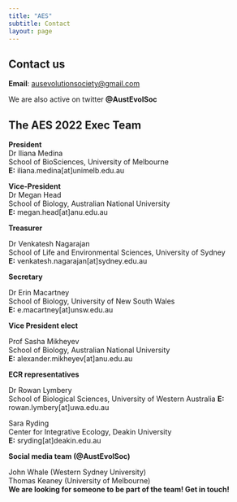 ```yaml
---
title: "AES"
subtitle: Contact
layout: page
---
```


## Contact us

**Email**: ausevolutionsociety@gmail.com

We are also active on twitter **@AustEvolSoc**


## The AES 2022 Exec Team


**President**  
Dr Iliana Medina  
School of BioSciences, University of Melbourne  
**E:** iliana.medina[at]unimelb.edu.au   

**Vice-President**  
Dr Megan Head  
School of Biology, Australian National University  
**E:** megan.head[at]anu.edu.au  

**Treasurer**

Dr Venkatesh Nagarajan  
School of Life and Environmental Sciences, University of Sydney  
**E:** venkatesh.nagarajan[at]sydney.edu.au

**Secretary**

Dr Erin Macartney  
School of Biology, University of New South Wales  
**E:** e.macartney[at]unsw.edu.au   

**Vice President elect**

Prof Sasha Mikheyev  
School of Biology, Australian National University  
**E:** alexander.mikheyev[at]anu.edu.au

**ECR representatives**

Dr Rowan Lymbery   
School of Biological Sciences, University of Western Australia
**E:** rowan.lymbery[at]uwa.edu.au  

Sara Ryding  
Center for Integrative Ecology, Deakin University  
**E:** sryding[at]deakin.edu.au

**Social media team (@AustEvolSoc)**  

John Whale (Western Sydney University)  
Thomas Keaney (University of Melbourne)  
**We are looking for someone to be part of the team! Get in touch!**


